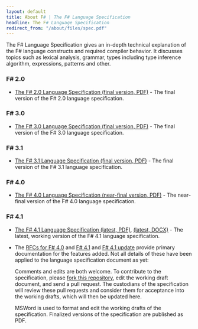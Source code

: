 ```yaml
---
layout: default
title: About F# | The F# Language Specification
headline: The F# Language Specification
redirect_from: "/about/files/spec.pdf"
---
```


The F# Language Specification gives an in-depth 
technical explanation of the F# language constructs and required compiler behavior. 
It discusses topics such as lexical analysis, grammar, types including type inference 
algorithm, expressions, patterns and other.

### F# 2.0 

  * [The F# 2.0 Language Specification (final version, PDF)](2.0/FSharpSpec-2.0-April-2012.pdf) - The final version of the F# 2.0 language
    specification.

### F# 3.0 

  * [The F# 3.0 Language Specification (final version, PDF)](3.0/FSharpSpec-3.0-final.pdf) - The final version of the F# 3.0 language
    specification.

### F# 3.1 

  * [The F# 3.1 Language Specification (final version, PDF)](3.1/FSharpSpec-3.1-final.pdf) - The final version of the F# 3.1 language specification. 
	

### F# 4.0 

  * [The F# 4.0 Language Specification (near-final version, PDF)](4.0/FSharpSpec-4.0-final.pdf) - The near-final version of the F# 4.0 language specification. 

### F# 4.1 

  * [The F# 4.1 Language Specification (latest, PDF)](4.1/FSharpSpec-4.1-latest.pdf), [(latest, DOCX)](4.1/FSharpSpec-4.1-latest.docx) - The latest, working version of the F# 4.1  language specification. 
  
  * The [RFCs for F# 4.0](https://github.com/fsharp/fslang-design/tree/master/FSharp-4.0) and [F# 4.1](https://github.com/fsharp/fslang-design/tree/master/FSharp-4.1) and [F# 4.1 update](https://github.com/fsharp/fslang-design/tree/master/FSharp-4.1b) provide primary documentation for the features added.  Not all details of these have been applied to the language specification document as yet:
	
	Comments and edits are both welcome. To contribute to the specification, please <a href="http://github.com/fsharp/fsfoundation">fork this repository</a>, edit the working draft document, and send a pull request.
	The custodians of the specification will
	review these pull requests and consider them for acceptance into the working drafts, which will 
	then be updated here.

	MSWord is used to format and edit the working drafts of the specification. Finalized versions 
	of the specification are published as PDF.
